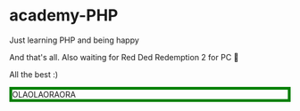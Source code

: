 # academy-PHP
Just learning PHP and being happy

And that's all. Also waiting for Red Ded Redemption 2 for PC 🤠

All the best :)

<div style="border: 5px solid green;">OLAOLAORAORA</div>
